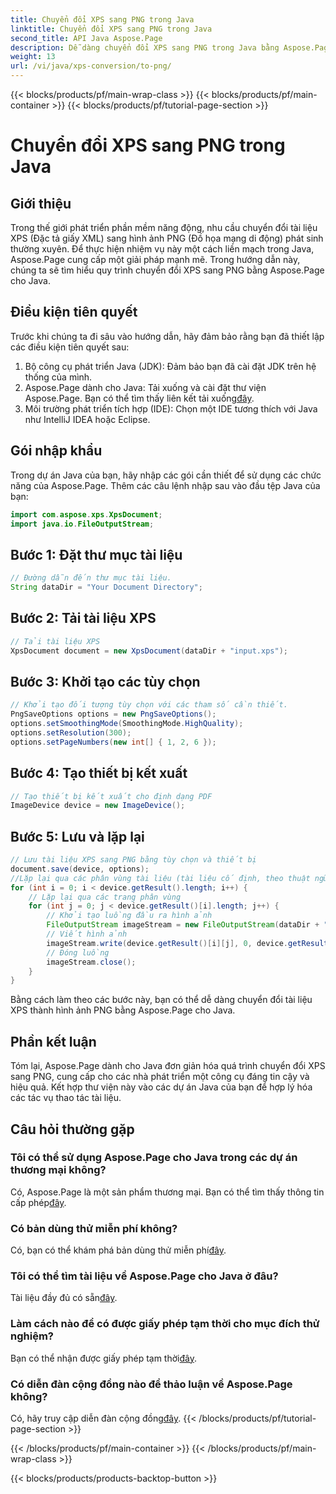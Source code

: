 ```yaml
---
title: Chuyển đổi XPS sang PNG trong Java
linktitle: Chuyển đổi XPS sang PNG trong Java
second_title: API Java Aspose.Page
description: Dễ dàng chuyển đổi XPS sang PNG trong Java bằng Aspose.Page. Hợp lý hóa các tác vụ tài liệu bằng giải pháp đáng tin cậy và thân thiện với nhà phát triển này.
weight: 13
url: /vi/java/xps-conversion/to-png/
---
```


{{< blocks/products/pf/main-wrap-class >}}
{{< blocks/products/pf/main-container >}}
{{< blocks/products/pf/tutorial-page-section >}}

# Chuyển đổi XPS sang PNG trong Java

## Giới thiệu
Trong thế giới phát triển phần mềm năng động, nhu cầu chuyển đổi tài liệu XPS (Đặc tả giấy XML) sang hình ảnh PNG (Đồ họa mạng di động) phát sinh thường xuyên. Để thực hiện nhiệm vụ này một cách liền mạch trong Java, Aspose.Page cung cấp một giải pháp mạnh mẽ. Trong hướng dẫn này, chúng ta sẽ tìm hiểu quy trình chuyển đổi XPS sang PNG bằng Aspose.Page cho Java.
## Điều kiện tiên quyết
Trước khi chúng ta đi sâu vào hướng dẫn, hãy đảm bảo rằng bạn đã thiết lập các điều kiện tiên quyết sau:
1. Bộ công cụ phát triển Java (JDK): Đảm bảo bạn đã cài đặt JDK trên hệ thống của mình.
2.  Aspose.Page dành cho Java: Tải xuống và cài đặt thư viện Aspose.Page. Bạn có thể tìm thấy liên kết tải xuống[đây](https://releases.aspose.com/page/java/).
3. Môi trường phát triển tích hợp (IDE): Chọn một IDE tương thích với Java như IntelliJ IDEA hoặc Eclipse.
## Gói nhập khẩu
Trong dự án Java của bạn, hãy nhập các gói cần thiết để sử dụng các chức năng của Aspose.Page. Thêm các câu lệnh nhập sau vào đầu tệp Java của bạn:
```java
import com.aspose.xps.XpsDocument;
import java.io.FileOutputStream;
```
## Bước 1: Đặt thư mục tài liệu
```java
// Đường dẫn đến thư mục tài liệu.
String dataDir = "Your Document Directory";
```
## Bước 2: Tải tài liệu XPS
```java
// Tải tài liệu XPS
XpsDocument document = new XpsDocument(dataDir + "input.xps");
```
## Bước 3: Khởi tạo các tùy chọn
```java
// Khởi tạo đối tượng tùy chọn với các tham số cần thiết.
PngSaveOptions options = new PngSaveOptions();
options.setSmoothingMode(SmoothingMode.HighQuality);
options.setResolution(300);
options.setPageNumbers(new int[] { 1, 2, 6 });
```
## Bước 4: Tạo thiết bị kết xuất
```java
// Tạo thiết bị kết xuất cho định dạng PDF
ImageDevice device = new ImageDevice();
```
## Bước 5: Lưu và lặp lại
```java
// Lưu tài liệu XPS sang PNG bằng tùy chọn và thiết bị
document.save(device, options);
//Lặp lại qua các phân vùng tài liệu (tài liệu cố định, theo thuật ngữ XPS)
for (int i = 0; i < device.getResult().length; i++) {
    // Lặp lại qua các trang phân vùng
    for (int j = 0; j < device.getResult()[i].length; j++) {
        // Khởi tạo luồng đầu ra hình ảnh
        FileOutputStream imageStream = new FileOutputStream(dataDir + "XPStoPNG" + "_" + (i + 1) + "_" + (j + 1) + ".png");
        // Viết hình ảnh
        imageStream.write(device.getResult()[i][j], 0, device.getResult()[i][j].length);
        // Đóng luồng
        imageStream.close();
    }
}
```
Bằng cách làm theo các bước này, bạn có thể dễ dàng chuyển đổi tài liệu XPS thành hình ảnh PNG bằng Aspose.Page cho Java.
## Phần kết luận
Tóm lại, Aspose.Page dành cho Java đơn giản hóa quá trình chuyển đổi XPS sang PNG, cung cấp cho các nhà phát triển một công cụ đáng tin cậy và hiệu quả. Kết hợp thư viện này vào các dự án Java của bạn để hợp lý hóa các tác vụ thao tác tài liệu.
## Câu hỏi thường gặp
### Tôi có thể sử dụng Aspose.Page cho Java trong các dự án thương mại không?
 Có, Aspose.Page là một sản phẩm thương mại. Bạn có thể tìm thấy thông tin cấp phép[đây](https://purchase.aspose.com/buy).
### Có bản dùng thử miễn phí không?
 Có, bạn có thể khám phá bản dùng thử miễn phí[đây](https://releases.aspose.com/).
### Tôi có thể tìm tài liệu về Aspose.Page cho Java ở đâu?
 Tài liệu đầy đủ có sẵn[đây](https://reference.aspose.com/page/java/).
### Làm cách nào để có được giấy phép tạm thời cho mục đích thử nghiệm?
 Bạn có thể nhận được giấy phép tạm thời[đây](https://purchase.aspose.com/temporary-license/).
### Có diễn đàn cộng đồng nào để thảo luận về Aspose.Page không?
 Có, hãy truy cập diễn đàn cộng đồng[đây](https://forum.aspose.com/c/page/39).
{{< /blocks/products/pf/tutorial-page-section >}}

{{< /blocks/products/pf/main-container >}}
{{< /blocks/products/pf/main-wrap-class >}}

{{< blocks/products/products-backtop-button >}}
